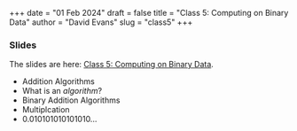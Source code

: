 +++
date = "01 Feb 2024"
draft = false
title = "Class 5: Computing on Binary Data"
author = "David Evans"
slug = "class5"
+++

### Slides

The slides are here: [Class 5: Computing on Binary Data]().

- Addition Algorithms
- What is an _algorithm_?
- Binary Addition Algorithms
- Multiplcation
- 0.010101010101010...
